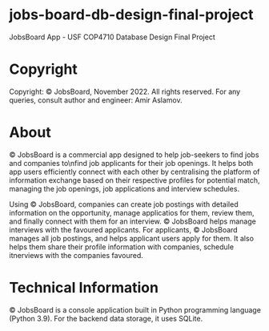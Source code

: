 # jobs-board-db-design-final-project
JobsBoard App - USF COP4710 Database Design
Final Project

# Copyright
Copyright: © JobsBoard, November 2022.
All rights reserved.
For any queries, consult author and engineer: Amir Aslamov.

# About
© JobsBoard is a commercial app designed to help job-seekers to find jobs and companies to\nfind job applicants for their job openings. 
It helps both app users efficiently connect with each other by centralising the platform of information exchange based on their respective
profiles for potential match, managing the job openings, job applications and interview schedules.

Using © JobsBoard, companies can create job postings with detailed information on the opportunity, manage applicatios for them, review them,
and finally connect with them for an interview. © JobsBoard helps manage interviews with the favoured applicants. For applicants, © JobsBoard
manages all job postings, and helps applicant users apply for them. It also helps them share their profile information with companies, 
schedule itnerviews with the companies favoured.

# Technical Information
© JobsBoard is a console application built in Python programming language (Python 3.9). For the backend data storage, it uses SQLite.